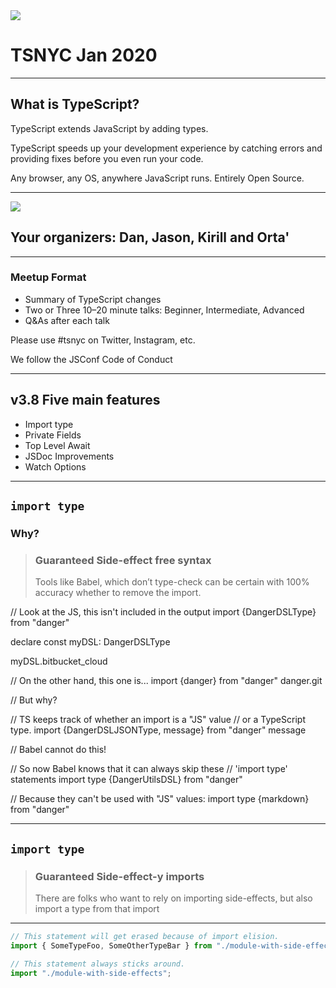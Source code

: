 
<img src="https://camo.githubusercontent.com/8a8121d9e0fc2678098851e0ef63a36f5c8b199e/68747470733a2f2f7365637572652e6d65657475707374617469632e636f6d2f70686f746f732f6576656e742f612f312f642f612f3630305f3438303532313433342e6a706567">

# TSNYC Jan 2020

---

## What is TypeScript?

TypeScript extends JavaScript by adding types.

TypeScript speeds up your development experience by catching errors and providing fixes before you even run your code.

Any browser, any OS, anywhere JavaScript runs. Entirely Open Source.

---

<img src="https://camo.githubusercontent.com/8a8121d9e0fc2678098851e0ef63a36f5c8b199e/68747470733a2f2f7365637572652e6d65657475707374617469632e636f6d2f70686f746f732f6576656e742f612f312f642f612f3630305f3438303532313433342e6a706567">

## Your organizers: Dan, Jason, Kirill and Orta'

---

### Meetup Format

- Summary of TypeScript changes
- Two or Three 10–20 minute talks: Beginner, Intermediate, Advanced
- Q&As after each talk

Please use #tsnyc on Twitter, Instagram, etc.

We follow the JSConf Code of Conduct

---

## v3.8 Five main features

- Import type
- Private Fields
- Top Level Await
- JSDoc Improvements
- Watch Options

---

## `import type`

### Why?

> ### Guaranteed Side-effect free syntax
>
> Tools like Babel, which don’t type-check can be certain with 100% accuracy whether to remove the import.

<Playground>
// Look at the JS, this isn't included in the output
import {DangerDSLType} from "danger"

declare const myDSL: DangerDSLType

myDSL.bitbucket_cloud

// On the other hand, this one is...
import {danger} from "danger"
danger.git

// But why?

// TS keeps track of whether an import is a "JS" value
// or a TypeScript type.
import {DangerDSLJSONType, message} from "danger"
message

// Babel cannot do this!

// So now Babel knows that it can always skip these
// 'import type' statements
import type {DangerUtilsDSL} from "danger"

// Because they can't be used with "JS" values:
import type {markdown} from "danger"
</Playground>

---

## `import type`

> ### Guaranteed Side-effect-y imports
>
> There are folks who want to rely on importing side-effects, but also import a type from that import

---

```ts
// This statement will get erased because of import elision.
import { SomeTypeFoo, SomeOtherTypeBar } from "./module-with-side-effects";

// This statement always sticks around.
import "./module-with-side-effects";
```
